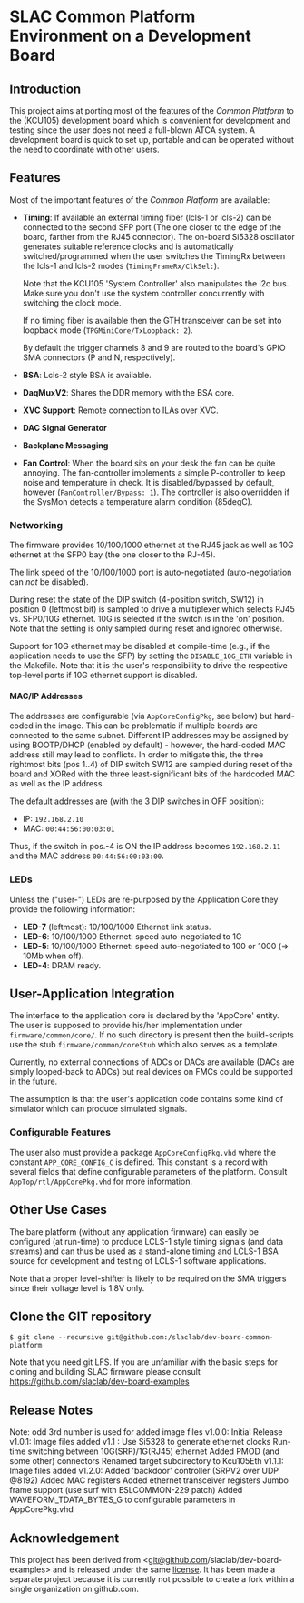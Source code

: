 # SLAC Common Platform Environment on a Development Board

## Introduction
This project aims at porting most of the features of the *Common Platform*
to the (KCU105) development board which is convenient for development and
testing since the user does not need a full-blown ATCA system. A development
board is quick to set up, portable and can be operated without the need to
coordinate with other users.

## Features
Most of the important features of the *Common Platform* are available:

 - **Timing**: If available an external timing fiber (lcls-1 or lcls-2) 
   can be connected to the second SFP port (The one closer to the edge
   of the board, farther from the RJ45 connector). The on-board Si5328 oscillator
   generates suitable reference clocks and is automatically switched/programmed
   when the user switches the TimingRx between the lcls-1 and lcls-2 modes
   (`TimingFrameRx/ClkSel:`).

   Note that the KCU105 'System Controller' also manipulates the i2c bus.
   Make sure you don't use the system controller concurrently with switching
   the clock mode.

   If no timing fiber is available then the GTH transceiver can be set into
   loopback mode (`TPGMiniCore/TxLoopback: 2`).

   By default the trigger channels 8 and 9 are routed to the board's GPIO
   SMA connectors (P and N, respectively).

 - **BSA**: Lcls-2 style BSA is available.
 - **DaqMuxV2**: Shares the DDR memory with the BSA core.
 - **XVC Support**: Remote connection to ILAs over XVC.
 - **DAC Signal Generator**
 - **Backplane Messaging**
 - **Fan Control**: When the board sits on your desk the fan can be quite
   annoying. The fan-controller implements a simple P-controller to keep
   noise and temperature in check. It is disabled/bypassed by default, however
   (`FanController/Bypass: 1`). The controller is also overridden if the
   SysMon detects a temperature alarm condition (85degC).

### Networking
The firmware provides 10/100/1000 ethernet at the RJ45 jack as well as
10G ethernet at the SFP0 bay (the one closer to the RJ-45).

The link speed of the 10/100/1000 port is auto-negotiated (auto-negotiation
can *not* be disabled).

During reset the state of the DIP switch (4-position switch, SW12) in
position 0 (leftmost bit) is sampled to drive a multiplexer which selects
RJ45 vs. SFP0/10G ethernet. 10G is selected if the switch is in the 'on'
position. Note that the setting is only sampled during reset and ignored
otherwise.

Support for 10G ethernet may be disabled at compile-time (e.g., if the
application needs to use the SFP) by setting the `DISABLE_10G_ETH` variable
in the Makefile. Note that it is the user's responsibility to drive the
respective top-level ports if 10G ethernet support is disabled.

#### MAC/IP Addresses
The addresses are configurable (via `AppCoreConfigPkg`, see below) but
hard-coded in the image. This can be problematic if multiple boards
are connected to the same subnet. Different IP addresses may be assigned
by using BOOTP/DHCP (enabled by default) - however, the hard-coded MAC
address still may lead to conflicts. In order to mitigate this, the
three rightmost bits (pos 1..4) of DIP switch SW12 are sampled during
reset of the board and XORed with the three least-significant bits
of the hardcoded MAC as well as the IP address.

The default addresses are (with the 3 DIP switches in OFF position):

- IP:  `192.168.2.10`
- MAC: `00:44:56:00:03:01`

Thus, if the switch in pos.-4 is ON the IP address becomes `192.168.2.11`
and the MAC address `00:44:56:00:03:00`.

### LEDs
Unless the ("user-") LEDs are re-purposed by the Application Core they provide the following information:

- **LED-7** (leftmost): 10/100/1000 Ethernet link status.
- **LED-6**: 10/100/1000 Ethernet: speed auto-negotiated to 1G
- **LED-5**: 10/100/1000 Ethernet: speed auto-negotiated to 100 or 1000
  (=> 10Mb when off).
- **LED-4**: DRAM ready.

## User-Application Integration
The interface to the application core is declared by the 'AppCore' entity.
The user is supposed to provide his/her implementation under 
`firmware/common/core/`. If no such directory is present then the build-scripts
use the stub `firmware/common/coreStub` which also serves as a template.

Currently, no external connections of ADCs or DACs are available (DACs are
simply looped-back to ADCs) but real devices on FMCs could be supported in
the future.

The assumption is that the user's application code contains some kind of
simulator which can produce simulated signals.

### Configurable Features
The user also must provide a package `AppCoreConfigPkg.vhd` where
the constant `APP_CORE_CONFIG_C` is defined. This constant is a record
with several fields that define configurable parameters of the platform.
Consult `AppTop/rtl/AppCorePkg.vhd` for more information.

## Other Use Cases
The bare platform (without any application firmware) can easily be
configured (at run-time) to produce LCLS-1 style timing signals (and
data streams) and can thus be used as a stand-alone timing and LCLS-1
BSA source for development and testing of LCLS-1 software applications.

Note that a proper level-shifter is likely to be required on the SMA triggers
since their voltage level is 1.8V only.

## Clone the GIT repository
```
$ git clone --recursive git@github.com:/slaclab/dev-board-common-platform
```

Note that you need git LFS. If you are unfamiliar with the basic steps
for cloning and building SLAC firmware please consult
<https://github.com/slaclab/dev-board-examples>

## Release Notes
Note: odd 3rd number is used for added image files
v1.0.0: Initial Release
v1.0.1: Image files added
v1.1  : Use Si5328 to generate ethernet clocks
        Run-time switching between 10G(SRP)/1G(RJ45) ethernet
        Added PMOD (and some other) connectors
        Renamed target subdirectory to Kcu105Eth
v1.1.1: Image files added
v1.2.0: Added 'backdoor' controller (SRPV2 over UDP @8192)
        Added MAC registers
        Added ethernet transceiver registers
        Jumbo frame support (use surf with ESLCOMMON-229 patch)
        Added WAVEFORM_TDATA_BYTES_G to configurable parameters in AppCorePkg.vhd

## Acknowledgement

This project has been derived from <git@github.com/slaclab/dev-board-examples>
and is released under the same [license](LICENSE.txt). It has been made a separate project
because it is currently not possible to create a fork within a single organization
on github.com.
